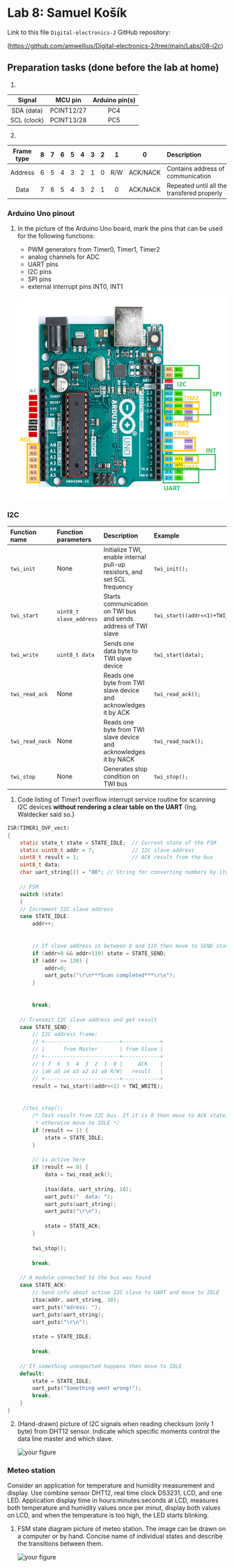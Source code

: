 # Lab 8: Samuel Košík

Link to this file `Digital-electronics-2` GitHub repository:

(https://github.com/amwellius/Digital-electronics-2/tree/main/Labs/08-i2c)

## Preparation tasks (done before the lab at home)

1. 

   | **Signal** | **MCU pin** | **Arduino pin(s)** |
   | :-: | :-: | :-: |
   | SDA (data)  | PCINT12/27 | PC4 |
   | SCL (clock) | PCINT13/28 | PC5 |

2. 

   | **Frame type** | **8** | **7** | **6** | **5** | **4** | **3** | **2** | **1** | **0** | **Description**&nbsp;&nbsp;&nbsp;&nbsp;&nbsp;&nbsp;&nbsp;&nbsp;&nbsp;&nbsp;&nbsp;&nbsp;&nbsp;&nbsp;&nbsp;&nbsp;&nbsp;&nbsp;&nbsp;&nbsp;&nbsp;&nbsp;&nbsp;&nbsp;&nbsp;&nbsp;&nbsp;&nbsp;&nbsp;&nbsp;&nbsp;&nbsp;&nbsp;&nbsp;&nbsp;&nbsp;&nbsp;&nbsp;&nbsp;&nbsp;&nbsp;&nbsp;&nbsp;&nbsp; |
   | :-: | :-: | :-: | :-: | :-: | :-: | :-: | :-: | :-: | :-: | :-- |
   | Address | 6 | 5 | 4 | 3 | 2 | 1 | 0 | R/W | ACK/NACK | Contains address of slave device for communication |
   | Data    | 7 | 6 | 5 | 4 | 3 | 2 | 1 | 0 | ACK/NACK | Repeated until all the data bits are transfered properly |

<a name="part1"></a>

### Arduino Uno pinout

1. In the picture of the Arduino Uno board, mark the pins that can be used for the following functions:
   * PWM generators from Timer0, Timer1, Timer2
   * analog channels for ADC
   * UART pins
   * I2C pins
   * SPI pins
   * external interrupt pins INT0, INT1

   ![your figure](images/1_0.png)

### I2C

   | **Function name** | **Function parameters** | **Description** | **Example** |
   | :-- | :-- | :-- | :-- |
   | `twi_init` | None | Initialize TWI, enable internal pull-up resistors, and set SCL frequency | `twi_init();` |
   | `twi_start` | `uint8_t slave_address` | Starts communication on TWI bus and sends address of TWI slave | `twi_start((addr<<1)+TWI_READ);` |
   | `twi_write` | `uint8_t data` | Sends one data byte to TWI slave device | `twi_start(data);` |
   | `twi_read_ack` | None | Reads one byte from TWI slave device and acknowledges it by ACK | `twi_read_ack();` |
   | `twi_read_nack` | None | Reads one byte from TWI slave device and acknowledges it by NACK | `twi_read_nack();` |
   | `twi_stop` | None | Generates stop condition on TWI bus | `twi_stop();` |

1. Code listing of Timer1 overflow interrupt service routine for scanning I2C devices **without rendering a clear table on the UART** {Ing. Waldecker said so.}

```c
ISR(TIMER1_OVF_vect)
{
    static state_t state = STATE_IDLE;  // Current state of the FSM
    static uint8_t addr = 7;            // I2C slave address
    uint8_t result = 1;                 // ACK result from the bus
    uint8_t data;  
    char uart_string[2] = "00"; // String for converting numbers by itoa()

    // FSM
    switch (state)
    {
    // Increment I2C slave address
    case STATE_IDLE:
        addr++;
      
        
        // If slave address is between 8 and 119 then move to SEND state
        if (addr>8 && addr<119) state = STATE_SEND;
        if (addr >= 120) {
            addr=0;
            uart_puts("\r\n***Scan completed***\r\n");
        }             
        

        break;
    
    // Transmit I2C slave address and get result
    case STATE_SEND:
        // I2C address frame:
        // +------------------------+------------+
        // |      from Master       | from Slave |
        // +------------------------+------------+
        // | 7  6  5  4  3  2  1  0 |     ACK    |
        // |a6 a5 a4 a3 a2 a1 a0 R/W|   result   |
        // +------------------------+------------+
        result = twi_start((addr<<1) + TWI_WRITE);
        
        
     //twi_stop();
        /* Test result from I2C bus. If it is 0 then move to ACK state, 
         * otherwise move to IDLE */
        if (result == 1) {
            state = STATE_IDLE;
        }            
        
        // is active here
        if (result == 0) {
            data = twi_read_ack();
            
            itoa(data, uart_string, 10);
            uart_puts("  data: ");
            uart_puts(uart_string);
            uart_puts("\r\n");
            
            state = STATE_ACK;
        }            

        twi_stop();
        
        break;

    // A module connected to the bus was found
    case STATE_ACK:
        // Send info about active I2C slave to UART and move to IDLE
        itoa(addr, uart_string, 10);
        uart_puts("adress: ");
        uart_puts(uart_string);
        uart_puts("\r\n");
        
        state = STATE_IDLE;

        break;

    // If something unexpected happens then move to IDLE
    default:
        state = STATE_IDLE;
        uart_puts("Something went wrong!");
        break;
    }
}
```

2. (Hand-drawn) picture of I2C signals when reading checksum (only 1 byte) from DHT12 sensor. Indicate which specific moments control the data line master and which slave.

   ![your figure]()

### Meteo station

Consider an application for temperature and humidity measurement and display. Use combine sensor DHT12, real time clock DS3231, LCD, and one LED. Application display time in hours:minutes:seconds at LCD, measures both temperature and humidity values once per minut, display both values on LCD, and when the temperature is too high, the LED starts blinking.

1. FSM state diagram picture of meteo station. The image can be drawn on a computer or by hand. Concise name of individual states and describe the transitions between them.

   ![your figure]()
